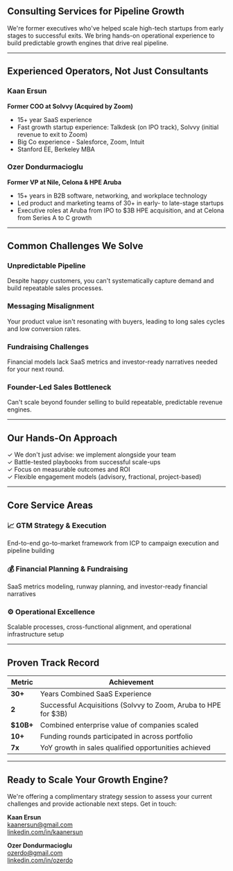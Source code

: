 ## Consulting Services for Pipeline Growth

We're former executives who've helped scale high-tech startups from early stages to successful exits. We bring hands-on operational experience to build predictable growth engines that drive real pipeline.


---


## Experienced Operators, Not Just Consultants

### Kaan Ersun
**Former COO at Solvvy (Acquired by Zoom)**

- 15+ year SaaS experience
- Fast growth startup experience: Talkdesk (on IPO track), Solvvy (initial revenue to exit to Zoom)
- Big Co experience - Salesforce, Zoom, Intuit
- Stanford EE, Berkeley MBA

### Ozer Dondurmacioglu
**Former VP at Nile, Celona & HPE Aruba**

- 15+ years in B2B software, networking, and workplace technology
- Led product and marketing teams of 30+ in early- to late-stage startups
- Executive roles at Aruba from IPO to $3B HPE acquisition, and at Celona from Series A to C growth


---


## Common Challenges We Solve

### Unpredictable Pipeline
Despite happy customers, you can't systematically capture demand and build repeatable sales processes.

### Messaging Misalignment
Your product value isn't resonating with buyers, leading to long sales cycles and low conversion rates.

### Fundraising Challenges
Financial models lack SaaS metrics and investor-ready narratives needed for your next round.

### Founder-Led Sales Bottleneck
Can't scale beyond founder selling to build repeatable, predictable revenue engines.


---


## Our Hands-On Approach

✓ We don't just advise: we implement alongside your team  
✓ Battle-tested playbooks from successful scale-ups  
✓ Focus on measurable outcomes and ROI  
✓ Flexible engagement models (advisory, fractional, project-based)


---


## Core Service Areas

### 📈 GTM Strategy & Execution
End-to-end go-to-market framework from ICP to campaign execution and pipeline building

### 💰 Financial Planning & Fundraising
SaaS metrics modeling, runway planning, and investor-ready financial narratives

### ⚙️ Operational Excellence
Scalable processes, cross-functional alignment, and operational infrastructure setup


---


## Proven Track Record

| Metric | Achievement |
|--------|------------|
| **30+** | Years Combined SaaS Experience |
| **2** | Successful Acquisitions (Solvvy to Zoom, Aruba to HPE for $3B) |
| **$10B+** | Combined enterprise value of companies scaled |
| **10+** | Funding rounds participated in across portfolio |
| **7x** | YoY growth in sales qualified opportunities achieved |


---


## Ready to Scale Your Growth Engine?

We're offering a complimentary strategy session to assess your current challenges and provide actionable next steps. Get in touch: 

**Kaan Ersun**  
kaanersun@gmail.com  
[linkedin.com/in/kaanersun](https://www.linkedin.com/in/kaanersun)

**Ozer Dondurmacioglu**  
ozerdo@gmail.com  
[linkedin.com/in/ozerdo](https://www.linkedin.com/in/ozerdo)